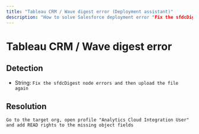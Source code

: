 ```yaml
---
title: "Tableau CRM / Wave digest error (Deployment assistant)"
description: "How to solve Salesforce deployment error "Fix the sfdcDigest node errors and then upload the file again""
---
```

<!-- markdownlint-disable MD013 -->
# Tableau CRM / Wave digest error

## Detection

- String: `Fix the sfdcDigest node errors and then upload the file again`

## Resolution

```shell
Go to the target org, open profile "Analytics Cloud Integration User" and add READ rights to the missing object fields 
```
